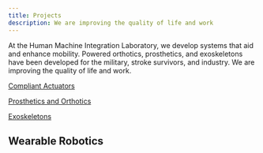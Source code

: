 ```yaml
---
title: Projects
description: We are improving the quality of life and work
---
```


At the Human Machine Integration Laboratory, we develop systems that aid and enhance mobility.  Powered orthotics, prosthetics, and exoskeletons have been developed for the military, stroke survivors, and industry.  We are improving the quality of life and work.

<p style="text-align: left;"><a href='https://thomassugar.github.io/hmil/compliant' class='btn btn-lg btn-primary' target="_blank">Compliant Actuators</a></p>

<p style="text-align: left;"><a href='https://thomassugar.github.io/hmil/prosthetic' class='btn btn-lg btn-primary' target="_blank">Prosthetics and Orthotics</a></p>

<p style="text-align: left;"><a href='https://thomassugar.github.io/hmil/exo' class='btn btn-lg btn-primary' target="_blank">Exoskeletons</a></p>

## Wearable Robotics
